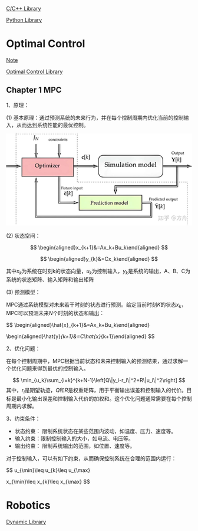 [C/C++ Library](https://mp.weixin.qq.com/s?__biz=Mzk0OTU2ODg5OQ==&mid=2247485826&idx=1&sn=8794497d8b9169c5d0fa4f0ca51db54f&scene=21#wechat_redirect)

[Python Library](https://python-control.readthedocs.io/en/0.10.1/)

# Optimal Control

[Note](https://zhuanlan.zhihu.com/p/629131647)

[Optimal Control Library](https://openocl.github.io/)

## Chapter 1 MPC

1、原理：

(1) 基本原理：通过预测系统的未来行为，并在每个控制周期内优化当前的控制输入，从而达到系统性能的最优控制。

![alt text](./Control.assets/image-1745210488516-18.png)

(2) 状态空间：

$$
\begin{aligned}x_{k+1}&=Ax_k+Bu_k\end{aligned}
$$

$$
\begin{aligned}y_{k}&=Cx_k\end{aligned}
$$

其中$x_{k}$为系统在时刻k的状态向量，$u_{k}$为控制输入，$y_{k}$是系统的输出，A、B、C为系统的状态矩阵、输入矩阵和输出矩阵

(3) 预测模型：

MPC通过系统模型对未来若干时刻的状态进行预测。给定当前时刻$K$的状态$x_{k}$，MPC可以预测未来$N$个时刻的状态和输出：

$$
\begin{aligned}\hat{x}_{k+1}&=Ax_k+Bu_k\end{aligned}

\begin{aligned}\hat{y}_{k+1}&=C\hat{x}_{k+1}\end{aligned}
$$


2、优化问题：

在每个控制周期中，MPC根据当前状态和未来控制输入的预测结果，通过求解一个优化问题来得到最优的控制输入。

$$
\min_{u_k}\sum_{i=k}^{k+N-1}\left[Q\|y_i-r_i\|^2+R\|u_i\|^2\right]
$$
其中，$r_i$是期望轨迹，$Q$和$R$是权重矩阵，用于平衡输出误差和控制输入的代价。目标是最小化输出误差和控制输入代价的加权和。这个优化问题通常需要在每个控制周期内求解。

3、约束条件：

* 状态约束： 限制系统状态在某些范围内波动，如温度、压力、速度等。
* 输入约束：限制控制输入的大小，如电流、电压等。
* 输出约束： 限制系统输出的范围，如位置、速度等。

对于控制输入，可以有如下约束，从而确保控制系统在合理的范围内运行：

$$
u_{\min}\leq u_{k}\leq u_{\max}

x_{\min}\leq x_{k}\leq x_{\max}
$$



# Robotics

[Dynamic Library](https://mp.weixin.qq.com/s/EJfKPt0Xk0179eCrg_puQQ)

